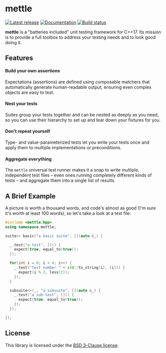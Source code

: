 # mettle

[![Latest release][release-image]][release-link]
[![Documentation][documentation-image]][documentation-link]
[![Build status][ci-image]][ci-link]

**mettle** is a "batteries included" unit testing framework for C++17. Its
mission is to provide a full toolbox to address your testing needs and to look
good doing it.

## Features

#### Build your own assertions

Expectations (assertions) are defined using composable matchers that
automatically generate human-readable output, ensuring even complex objects are
easy to test.

#### Nest your tests

Suites group your tests together and can be nested as deeply as you need,
so you can use their hierarchy to set up and tear down your fixtures for you.

#### Don't repeat yourself

Type- and value-parameterized tests let you write your tests once and apply them
to multiple implementations or preconditions.

#### Aggregate everything

The `mettle` universal test runner makes it a snap to write multiple,
independent test files – even ones running completely different kinds of tests –
and aggregate them into a single list of results.

## A Brief Example

A picture is worth a thousand words, and code's almost as good (I'm sure it's
worth at least 100 words), so let's take a look at a test file:

```c++
#include <mettle.hpp>
using namespace mettle;

suite<> basic("a basic suite", [](auto &_) {

  _.test("a test", []() {
    expect(true, equal_to(true));
  });

  for(int i = 0; i < 4; i++) {
    _.test("test number " + std::to_string(i), [i]() {
      expect(i % 2, less(2));
    });
  }

  subsuite<>(_, "a subsuite", [](auto &_) {
    _.test("a sub-test", []() {
      expect(true, equal_to(true));
    });
  });

});
```

## License

This library is licensed under the [BSD 3-Clause license](LICENSE).

[release-image]: https://img.shields.io/github/release/jimporter/mettle.svg
[release-link]: https://github.com/jimporter/mettle/releases/latest
[documentation-image]: https://img.shields.io/badge/docs-mettle-blue.svg
[documentation-link]: https://jimporter.github.io/mettle/
[ci-image]: https://github.com/jimporter/mettle/workflows/build/badge.svg
[ci-link]: https://github.com/jimporter/mettle/actions?query=branch%3Amaster+workflow%3Abuild
